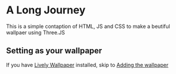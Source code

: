 # A Long Journey

This is a simple contaption of HTML, JS and CSS to make a beutiful wallpaer using Three.JS

## Setting as your wallpaper

If you have [Lively Wallpaper](https://apps.microsoft.com/detail/9ntm2qc6qws7?hl=en-US&gl=US) installed, skip to [Adding the wallpaper]()
